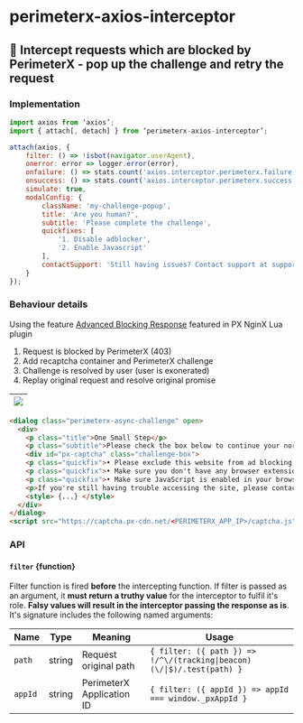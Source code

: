 # perimeterx-axios-interceptor

## 🧱 Intercept requests which are blocked by PerimeterX - pop up the challenge and retry the request

### Implementation
```js
import axios from ‘axios’;
import { attach[, detach] } from ‘perimeterx-axios-interceptor’;

attach(axios, {
    filter: () => !isbot(navigator.userAgent),
    onerror: error => logger.error(error),
    onfailure: () => stats.count('axios.interceptor.perimeterx.failure', 1),
    onsuccess: () => stats.count('axios.interceptor.perimeterx.success', 1),
    simulate: true,
    modalConfig: {
        className: 'my-challenge-popup',
        title: 'Are you human?',
        subtitle: 'Please complete the challenge',
        quickfixes: [
            '1. Disable adblocker',
            '2. Enable Javascript'
        ],
        contactSupport: 'Still having issues? Contact support at support@example.com'
    }
});
```

### Behaviour details
Using the feature [Advanced Blocking Response](https://github.com/PerimeterX/perimeterx-nginx-plugin#-advanced-blocking-response) featured in PX NginX Lua plugin

1. Request is blocked by PerimeterX (403)
1. Add recaptcha container and PerimeterX challenge
1. Challenge is resolved by user (user is exonerated)
1. Replay original request and resolve original promise

| ![](https://user-images.githubusercontent.com/516342/76226762-fd873f80-6226-11ea-83df-2dfbb51b1757.png)
| -

```html
<dialog class="perimeterx-async-challenge" open>
  <div>
    <p class="title">One Small Step</p>
    <p class="subtitle">Please check the box below to continue your normal visit</p>
    <div id="px-captcha" class="challenge-box">
    <p class="quickfix">• Please exclude this website from ad blocking or ad filtering software.</p>
    <p class="quickfix">• Make sure you don't have any browser extensions tampering with request headers or user agent string.</p>
    <p class="quickfix">• Make sure JavaScript is enabled in your browser.</p>
    <p>If you're still having trouble accessing the site, please contact customer support.</p>
    <style> {...} </style>
  </div>
</dialog>
<script src="https://captcha.px-cdn.net/<PERIMETERX_APP_IP>/captcha.js"></script>
```

### API
#### `filter` {function}
Filter function is fired **before** the intercepting function. If filter is passed as an argument, it **must return a truthy value** for the interceptor to fulfil it's role. **Falsy values will result in the interceptor passing the response as is**.
It's signature includes the following named arguments:

| Name | Type | Meaning | Usage
| - | - | - | -
| `path` | string | Request original path | `{ filter: ({ path }) => !/^\/(tracking\|beacon)(\/\|$)/.test(path) }`
| `appId` | string | PerimeterX Application ID | `{ filter: ({ appId }) => appId === window._pxAppId }`
